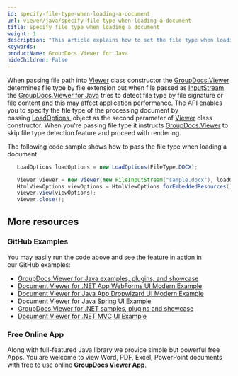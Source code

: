 ```yaml
---
id: specify-file-type-when-loading-a-document
url: viewer/java/specify-file-type-when-loading-a-document
title: Specify file type when loading a document
weight: 1
description: "This article explains how to set the file type when loading a document with GroupDocs.Viewer within your Java applications."
keywords: 
productName: GroupDocs.Viewer for Java
hideChildren: False
---
```

When passing file path into [Viewer](https://apireference.groupdocs.com/viewer/java/com.groupdocs.viewer/Viewer) class constructor the [GroupDocs.Viewer](https://products.groupdocs.com/viewer) determines file type by file extension but when file passed as [InputStream](https://docs.oracle.com/javase/7/docs/api/java/io/InputStream.html) the [GroupDocs.Viewer for Java](https://products.groupdocs.com/viewer/java) tries to detect file type by file signature or file content and this may affect application performance. The API enables you to specify the file type of the processing document by passing [LoadOptions ](https://apireference.groupdocs.com/viewer/java/com.groupdocs.viewer.options/LoadOptions) object as the second parameter of [Viewer](https://apireference.groupdocs.com/viewer/java/com.groupdocs.viewer/Viewer) class constructor. When you're passing file type it instructs [GroupDocs.Viewer](https://products.groupdocs.com/viewer) to skip file type detection feature and proceed with rendering.

The following code sample shows how to pass the file type when loading a document.

```java
   LoadOptions loadOptions = new LoadOptions(FileType.DOCX);

   Viewer viewer = new Viewer(new FileInputStream("sample.docx"), loadOptions);
   HtmlViewOptions viewOptions = HtmlViewOptions.forEmbeddedResources();
   viewer.view(viewOptions);
   viewer.close(); 
```

## More resources
### GitHub Examples
You may easily run the code above and see the feature in action in our GitHub examples:
*   [GroupDocs.Viewer for Java examples, plugins, and showcase](https://github.com/groupdocs-viewer/GroupDocs.Viewer-for-Java)
*   [Document Viewer for .NET App WebForms UI Modern Example](https://github.com/groupdocs-viewer/GroupDocs.Viewer-for-Java-WebForms)    
*   [Document Viewer for Java App Dropwizard UI Modern Example](https://github.com/groupdocs-viewer/GroupDocs.Viewer-for-Java-Dropwizard)    
*   [Document Viewer for Java Spring UI Example](https://github.com/groupdocs-viewer/GroupDocs.Viewer-for-Java-Spring)
*   [GroupDocs.Viewer for .NET samples, plugins and showcase](https://github.com/groupdocs-viewer/GroupDocs.Viewer-for-.NET)
*   [Document Viewer for .NET MVC UI Example](https://github.com/groupdocs-viewer/GroupDocs.Viewer-for-Java-MVC)     

### Free Online App
Along with full-featured Java library we provide simple but powerful free Apps.
You are welcome to view Word, PDF, Excel, PowerPoint documents with free to use online **[GroupDocs Viewer App](https://products.groupdocs.app/viewer)**.